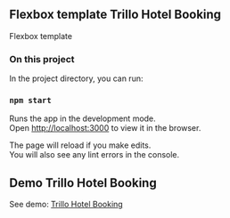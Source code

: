 ## Flexbox template Trillo Hotel Booking

Flexbox template

### On this project

In the project directory, you can run:

### `npm start`

Runs the app in the development mode.<br />
Open [http://localhost:3000](http://localhost:3000) to view it in the browser.

The page will reload if you make edits.<br />
You will also see any lint errors in the console.

## Demo Trillo Hotel Booking 

See demo: <a href="#" target="_blank">Trillo Hotel Booking</a>
